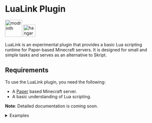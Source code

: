 # LuaLink Plugin
<a href=https://modrinth.com/plugin/lualink><img alt="modrinth" height="56" src="https://cdn.jsdelivr.net/npm/@intergrav/devins-badges@3/assets/cozy/available/modrinth_vector.svg"></a>
<a href=https://hangar.papermc.io/Saturn/LuaLink><img alt="hangar" height="40" src="https://cdn.jsdelivr.net/npm/@intergrav/devins-badges@3/assets/cozy/available/hangar_vector.svg"></a>

LuaLink is an experimental plugin that provides a basic Lua scripting runtime for Paper-based Minecraft servers. It is designed for small and simple tasks and serves as an alternative to Skript.

## Requirements

To use the LuaLink plugin, you need the following:

- A [Paper](https://papermc.io/) based Minecraft server.
- A basic understanding of Lua scripting.

**Note**: Detailed documentation is coming soon.


<details>
<summary>Examples</summary>

### Hello command, and toggle flight command
```lua
plugin.onEnable(function()
    plugin.logger.info("Hello world command enabled!!!!!!!! Let's be annoying and make every script spam console when it loads")
end)

plugin.registerSimpleCommand(function(sender, args)
    sender:sendRichMessage("<green>Hello, "..sender:getName())
end, {
    name = "hello",
    description = "Hello world from LuaLink"
})

plugin.registerSimpleCommand(function(sender, args)
    if not utils.instanceOf(sender, "org.bukkit.entity.Player") then
        sender:sendRichMessage("<red>This command can only be ran by a player!")
        return
    end
    if not sender:isFlying() then
        sender:setAllowFlight(true)
        sender:setFlying(true)
        sender:sendRichMessage("<green>Enabled flight!")
    else
        sender:setAllowFlight(false)
        sender:setFlying(false)
        sender:sendRichMessage("<red>Disabled flight!")
    end
end, {
    name = "fly",
    description = "Toggle flight"
})
```

### /bring command example
```lua
local function bringCommand(sender, args)
    if args[1] == "*" then
        -- Bring all online players to the command sender's location
        local senderLocation = sender:getLocation()
        local onlinePlayers = plugin.getServer():getOnlinePlayers()
        for _, player in ipairs(totable(onlinePlayers)) do
            player:teleport(senderLocation)
            player:sendRichMessage("<green>You have been summoned by " .. sender:getName())
        end
        sender:sendRichMessage("<green>You brought all players to your location!")
    else
        -- Bring a specific player to the command sender's location
        local targetPlayer = plugin.getServer():getPlayer(args[1])
        if targetPlayer then
            local senderLocation = sender:getLocation()
            targetPlayer:teleport(senderLocation)
            targetPlayer:sendRichMessage("<green>You have been summoned by " .. sender:getName())
            sender:sendRichMessage("<green>You brought " .. targetPlayer:getName() .. " to your location!")
        else
            sender:sendRichMessage("<red>Player not found: " .. args[1])
        end
    end
end

local function startsWith(str, start)
    return str:sub(1, #start) == start
end

local function bringTabComplete(sender, alias, args)
    if #args == 1 then
        local query = args[1]:lower() -- Convert input query to lowercase for case-insensitive matching
        local onlinePlayers = plugin.getServer():getOnlinePlayers()
        local suggestions = {}
        
        -- Filter player names based on the input query
        for _, player in ipairs(totable(onlinePlayers)) do
            local playerName = player:getName()
            print(playerName:lower())
            if startsWith(playerName:lower(), query) then
                table.insert(suggestions, playerName)
            end
        end

        -- Add "*" if it matches the query or is empty
        if query == "" or query == "*" then
            table.insert(suggestions, "*")
        end

        return suggestions
    end
    return {}
end

-- Register the /bring command
plugin.registerSimpleCommand(bringCommand, {
    name = "bring",
    description = "Bring a player to your location",
    usage = "/bring <player or *>",
    tabComplete = bringTabComplete
})
```

### Event Handling

```lua
local function listen()
    plugin.hook("org.bukkit.event.player.PlayerJoinEvent", function(event)
        local player = event:getPlayer()
        player:playSound(player:getLocation(), "entity.firework_rocket.launch", 1.0, 1.0)
        player:sendRichMessage("<green>Welcome back to the server, " .. player:getName() .. "!")
    end)
end

plugin.onEnable(function()
    plugin.logger.info("Welcomer loaded! PS: You don't have to do this in every script, LuaLink already logs when a script is loaded.")
    listen()
end)
```

</details>
